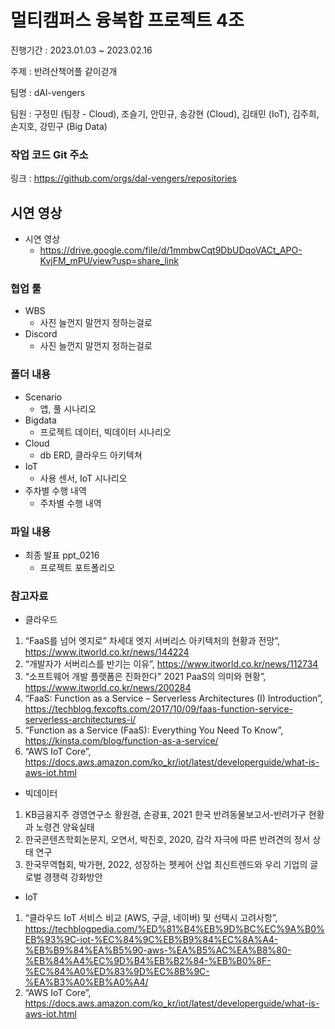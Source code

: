 # 멀티캠퍼스 융복합 프로젝트 4조

진행기간 : 2023.01.03 ~ 2023.02.16

주제 : 반려산책어플 같이걷개

팀명 : dAl-vengers

팀원 : 구정민 (팀장 - Cloud), 조슬기, 안민규, 송강현 (Cloud), 김태민 (IoT), 김주희, 손지호, 강민구 (Big Data)

### 작업 코드 Git 주소
링크 : https://github.com/orgs/dal-vengers/repositories

## 시연 영상
- 시연 영상
  - https://drive.google.com/file/d/1mmbwCqt9DbUDqoVACt_APO-KvjFM_mPU/view?usp=share_link

### 협업 툴
- WBS
  - 사진 늘껀지 말껀지 정하는걸로
- Discord
  - 사진 늘껀지 말껀지 정하는걸로

### 폴더 내용
- Scenario
  - 앱, 풀 시나리오
- Bigdata
  - 프로젝트 데이터, 빅데이터 시나리오
- Cloud
  - db ERD, 클라우드 아키텍쳐
- IoT
  - 사용 센서, IoT 시나리오
- 주차별 수행 내역
  - 주차별 수행 내역

### 파일 내용
- 최종 발표 ppt_0216
  - 프로젝트 포트폴리오
 
### 참고자료
- 클라우드
1. “FaaS를 넘어 엣지로” 차세대 엣지 서버리스 아키텍처의 현황과 전망”, https://www.itworld.co.kr/news/144224
2. “개발자가 서버리스를 반기는 이유”, https://www.itworld.co.kr/news/112734
3. “소프트웨어 개발 플랫폼은 진화한다" 2021 PaaS의 의미와 현황”, https://www.itworld.co.kr/news/200284
4. “FaaS: Function as a Service – Serverless Architectures (I) Introduction”, https://techblog.fexcofts.com/2017/10/09/faas-function-service-serverless-architectures-i/
5. “Function as a Service (FaaS): Everything You Need To Know”, https://kinsta.com/blog/function-as-a-service/
6. “AWS IoT Core”, https://docs.aws.amazon.com/ko_kr/iot/latest/developerguide/what-is-aws-iot.html

- 빅데이터
1. KB금융지주 경영연구소 황원경, 손광표, 2021 한국 반려동물보고서-반려가구 현황과 노령견 양육실태
2. 한국콘텐츠학회논문지, 오연서, 박진호, 2020, 감각 자극에 따른 반려견의 정서 상태 연구
3. 한국무역협회, 박가현, 2022, 성장하는 펫케어 산업 최신트렌드와 우리 기업의 글로벌 경쟁력 강화방안

- IoT
1. “클라우드 IoT 서비스 비교 (AWS, 구글, 네이버) 및 선택시 고려사항”, https://techblogpedia.com/%ED%81%B4%EB%9D%BC%EC%9A%B0%EB%93%9C-iot-%EC%84%9C%EB%B9%84%EC%8A%A4-%EB%B9%84%EA%B5%90-aws-%EA%B5%AC%EA%B8%80-%EB%84%A4%EC%9D%B4%EB%B2%84-%EB%B0%8F-%EC%84%A0%ED%83%9D%EC%8B%9C-%EA%B3%A0%EB%A0%A4/
2. “AWS IoT Core”, https://docs.aws.amazon.com/ko_kr/iot/latest/developerguide/what-is-aws-iot.html
